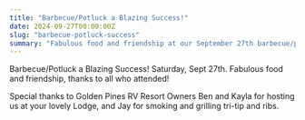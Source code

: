 ```yaml
---
title: "Barbecue/Potluck a Blazing Success!"
date: 2024-09-27T00:00:00Z
slug: "barbecue-potluck-success"
summary: "Fabulous food and friendship at our September 27th barbecue/potluck event, with special thanks to our hosts and grill master."
---
```


Barbecue/Potluck a Blazing Success! Saturday, Sept 27th. Fabulous food and friendship, thanks to all who attended!

Special thanks to Golden Pines RV Resort Owners Ben and Kayla for hosting us at your lovely Lodge, and Jay for smoking and grilling tri-tip and ribs.